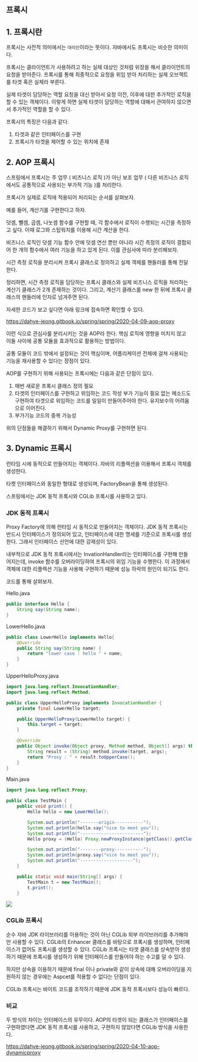 ## 프록시

## 1. 프록시란

프록시는 사전적 의미에서는 `대리인`이라는 뜻이다. 자바에서도 프록시는 비슷한 의미이다.

프록시는 클라이언트가 사용하려고 하는 실제 대상인 것처럼 위장을 해서 클라이언트의 요청을 받아준다. 프록시를 통해 최종적으로 요청을 위임 받아 처리하는 실제 오브젝트를 타겟 혹은 실체라 부른다. 

실제 타겟이 담당하는 역할 요청을 대신 받아서 요청 이전, 이후에 대한 추가적인 로직을 할 수 있는 객체이다. 이렇게 하면 실제 타겟이 담당하는 역할에 대해서 관여하지 않으면서 추가적인 역할을 할 수 있다.

프록시의 특징은 다음과 같다.

1. 타겟과 같은 인터페이스를 구현
2. 프록시가 타겟을 제어할 수 있는 위치에 존재

## 2. AOP 프록시

스프링에서 프록시는 주 업무 ( 비즈니스 로직 )가 아닌 보조 업무 ( 다른 비즈니스 로직에서도 공통적으로 사용되는 부가적 기능 )를 처리한다.

프록시가 실제로 로직에 적용되어 처리되는 순서를 살펴보자.

예를 들어, 계산기를 구현한다고 하자. 

덧셈, 뺄셈, 곱셈, 나눗셈 함수를 구현할 때, 각 함수에서 로직이 수행되는 시간을 측정하고 싶다. 이때 로그와 스탑워치를 이용해 시간 계산을 한다. 

비즈니스 로직인 덧셈 기능 함수 안에 덧셈 연산 뿐만 아니라 시간 측정의 로직이 결합되어 한 개의 함수에서 여러 기능을 하고 있게 된다. 이를 관심사에 따라 분리해보자.

시간 측정 로직을 분리시켜 프록시 클래스로 정의하고 실제 객체를 핸들러를 통해 전달한다. 

정리하면, 시간 측정 로직을 담당하는 프록시 클래스와 실제 비즈니스 로직을 처리하는 계산기 클래스가 2개 존재하는 것이다. 그리고, 계산기 클래스를 new 한 뒤에 프록시 클래스의 핸들러에 인자로 넘겨주면 된다.

자세한 코드가 보고 싶다면 아래 링크에 접속하면 확인할 수 있다.

https://dahye-jeong.gitbook.io/spring/spring/2020-04-09-aop-proxy

이런 식으로 관심사를 분리시키는 것을 AOP라 한다. 핵심 로직에 영향을 미치지 않고 이들 사이에 공통 모듈을 효과적으로 활용하는 방법이다.

공통 모듈이 코드 밖에서 설정되는 것이 핵심이며, 어플리케이션 전체에 걸쳐 사용되는 기능을 재사용할 수 있다는 장점이 있다.

AOP를 구현하기 위해 사용되는 프록시에는 다음과 같은 단점이 있다.

1. 매번 새로운 프록시 클래스 정의 필요
2. 타겟의 인터페이스를 구현하고 위임하는 코드 작성
부가 기능이 필요 없는 메소드도 구현하여 타겟으로 위임하는 코드를 일일이 만들어주어야 한다. 
유지보수의 어려움으로 이어진다.
3. 부가기능 코드의 중복 가능성

위의 단점들을 해결하기 위해서 Dynamic Proxy를 구현하면 된다.

## 3. Dynamic 프록시

런타임 시에 동적으로 만들어지는 객체이다. 자바의 리플렉션을 이용해서 프록시 객체를 생성한다.

타켓 인터페이스와 동일한 형태로 생성되며, FactoryBean을 통해 생성된다.

스프링에서는 JDK 동적 프록시와 CGLib 프록시를 사용하고 있다.

### JDK 동적 프록시

Proxy Factory에 의해 런타임 시 동적으로 만들어지는 객체이다. JDK 동적 프록시는 반드시 인터페이스가 정의되어 있고, 인터페이스에 대한 명세를 기준으로 프록시를 생성한다. 그래서 인터페이스 선언에 대한 강제성이 있다.

내부적으로 JDK 동적 프록시에서는 InvationHandler라는 인터페이스를 구현해 만들어지는데, invoke 함수를 오버라이딩하여 프록시의 위임 기능을 수행한다. 이 과정에서 객체에 대한 리플렉션 기능을 사용해 구현하기 때문에 성능 하락의 원인이 되기도 한다.

코드를 통해 살펴보자.

Hello.java

```java
public interface Hello {
    String say(String name);
}
```

LowerHello.java

```java
public class LowerHello implements Hello{
    @Override
    public String say(String name) {
        return "lower case : hello " + name;
    }
}
```

UpperHelloProxy.java

```java
import java.lang.reflect.InvocationHandler;
import java.lang.reflect.Method;

public class UpperHelloProxy implements InvocationHandler {
    private final LowerHello target;

    public UpperHelloProxy(LowerHello target) {
        this.target = target;
    }

    @Override
    public Object invoke(Object proxy, Method method, Object[] args) throws Throwable {
        String result = (String) method.invoke(target, args);
        return "Proxy : " + result.toUpperCase();
    }
}
```

Main.java

```java
import java.lang.reflect.Proxy;

public class TestMain {
    public void print() {
        Hello hello = new LowerHello();

        System.out.println("-------origin-----------");
        System.out.println(hello.say("nice to meet you"));
        System.out.println("------------------------");
        Hello proxy = (Hello) Proxy.newProxyInstance(getClass().getClassLoader(), new Class[]{Hello.class}, new UpperHelloProxy(new LowerHello()));

        System.out.println("--------proxy-----------");
        System.out.println(proxy.say("nice to meet you"));
        System.out.println("--------------------");
    }

    public static void main(String[] args) {
        TestMain t = new TestMain();
        t.print();
    }
```

<img src="https://s3.us-west-2.amazonaws.com/secure.notion-static.com/7ce2e21b-52f5-42a5-adc3-d2ca2276a46a/Untitled.png?X-Amz-Algorithm=AWS4-HMAC-SHA256&X-Amz-Content-Sha256=UNSIGNED-PAYLOAD&X-Amz-Credential=AKIAT73L2G45EIPT3X45%2F20221028%2Fus-west-2%2Fs3%2Faws4_request&X-Amz-Date=20221028T013924Z&X-Amz-Expires=86400&X-Amz-Signature=5037afc21aa95111ff25275ed8655a99be00d971e3f85f745ec87f45dab4d927&X-Amz-SignedHeaders=host&response-content-disposition=filename%3D%22Untitled.png%22&x-id=GetObject">

### CGLib 프록시

순수 자바 JDK 라이브러리를 이용하는 것이 아닌 CGLib 외부 라이브러리를 추가해야만 사용할 수 있다. CGLib의 Enhancer 클래스를 바탕으로 프록시를 생성하며, 인터페이스가 없어도 프록시를 생성할 수 있다. CGLib 프록시는 타겟 클래스를 상속받아 생성하기 때문에 프록시를 생성하기 위해 인터페이스를 만들어야 하는 수고를 덜 수 있다.

하지만 상속을 이용하기 때문에 final 이나 private와 같이 상속에 대해 오버라이딩을 지원하지 않는 경우에는 Aspcet를 적용할 수 없다는 단점이 있다.

CGLib 프록시는 바이트 코드를 조작하기 때문에 JDK 동적 프록시보다 성능이 빠르다.

### 비교

두 방식의 차이는 인터페이스의 유무이다. AOP의 타겟이 되는 클래스가 인터페이스를 구현하였다면 JDK 동적 프록시를 사용하고, 구현하지 않았다면 CGLib 방식을 사용한다.

https://dahye-jeong.gitbook.io/spring/spring/2020-04-10-aop-dynamicproxy